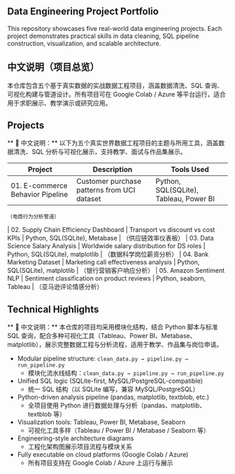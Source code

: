 ## Data Engineering Project Portfolio
This repository showcases five real-world data engineering projects. Each project demonstrates practical skills in data cleaning, SQL pipeline construction, visualization, and scalable architecture.

## 中文说明（项目总览）
本仓库包含五个基于真实数据的实战数据工程项目，涵盖数据清洗、SQL 查询、可视化构建与管道设计。所有项目可在 Google Colab / Azure 等平台运行，适合用于求职展示、教学演示或研究应用。

## Projects
** 📝 中文说明：** 以下为五个真实世界数据工程项目的主题与所用工具，涵盖数据清洗、SQL 分析与可视化展示，支持教学、面试与作品集展示。

| Project | Description                          | Tools Used                   |
|---------|--------------------------------------|------------------------------|
| 01. E-commerce Behavior Pipeline | Customer purchase patterns from UCI dataset | Python, SQL(SQLite), Tableau, Power BI |
    （电商行为分析管道）
| 02. Supply Chain Efficiency Dashboard | Transport vs discount vs cost KPIs | Python, SQL(SQLite), Metabase |
    （供应链效率仪表板）
| 03. Data Science Salary Analysis | Worldwide salary distribution for DS roles | Python, SQL(SQLite), matplotlib |
    （数据科学岗位薪资分析）
| 04. Bank Marketing Dataset | Marketing call effectiveness analysis | Python, SQL(SQLite), matplotlib |
    （银行营销客户响应分析）
| 05. Amazon Sentiment NLP | Sentiment classification on product reviews | Python, seaborn, Tableau |
    （亚马逊评论情感分析）
    
## Technical Highlights
** 📝 中文说明：** 本仓库的项目均采用模块化结构，结合 Python 脚本与标准 SQL 查询，配合多种可视化工具（Tableau、Power BI、Metabase、matplotlib），展示完整数据工程与分析流程，适用于教学、作品集与岗位申请。

- Modular pipeline structure: `clean_data.py → pipeline.py → run_pipeline.py`
  - 模块化流水线结构：`clean_data.py → pipeline.py → run_pipeline.py`
- Unified SQL logic (SQLite-first, MySQL/PostgreSQL-compatible)
  - 统一 SQL 结构（以 SQLite 编写，兼容 MySQL/PostgreSQL）
- Python-driven analysis pipeline (pandas, matplotlib, textblob, etc.)
  - 全项目使用 Python 进行数据处理与分析（pandas、matplotlib、textblob 等）
- Visualization tools: Tableau, Power BI, Metabase, Seaborn
  - 可视化工具多样（Tableau / Power BI / Metabase / Seaborn 等）
- Engineering-style architecture diagrams
  - 工程化架构图展示项目流程与模块关系
- Fully executable on cloud platforms (Google Colab / Azure)
  - 所有项目支持在 Google Colab / Azure 上运行与展示
